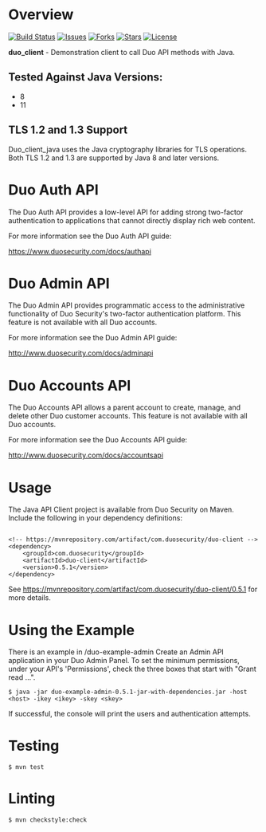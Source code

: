 # Overview

[![Build Status](https://github.com/duosecurity/duo_client_java/workflows/Java%20CI/badge.svg?branch=master)](https://github.com/duosecurity/duo_client_java/actions)
[![Issues](https://img.shields.io/github/issues/duosecurity/duo_client_java)](https://github.com/duosecurity/duo_client_java/issues)
[![Forks](https://img.shields.io/github/forks/duosecurity/duo_client_java)](https://github.com/duosecurity/duo_client_java/network/members)
[![Stars](https://img.shields.io/github/stars/duosecurity/duo_client_java)](https://github.com/duosecurity/duo_client_java/stargazers)
[![License](https://img.shields.io/badge/License-View%20License-orange)](https://github.com/duosecurity/duo_client_java/blob/master/LICENSE)

**duo_client** - Demonstration client to call Duo API methods
with Java.

## Tested Against Java Versions:
* 8
* 11

## TLS 1.2 and 1.3 Support

Duo_client_java uses the Java cryptography libraries for TLS operations.  Both TLS 1.2 and 1.3 are supported by Java 8 and later versions.  

# Duo Auth API

The Duo Auth API provides a low-level API for adding strong two-factor
authentication to applications that cannot directly display rich web
content.

For more information see the Duo Auth API guide:

<https://www.duosecurity.com/docs/authapi>

# Duo Admin API

The Duo Admin API provides programmatic access to the administrative
functionality of Duo Security's two-factor authentication platform.
This feature is not available with all Duo accounts.

For more information see the Duo Admin API guide:

<http://www.duosecurity.com/docs/adminapi>

# Duo Accounts API

The Duo Accounts API allows a parent account to create, manage, and
delete other Duo customer accounts. This feature is not available with
all Duo accounts.

For more information see the Duo Accounts API guide:

<http://www.duosecurity.com/docs/accountsapi>

# Usage

The Java API Client project is available from Duo Security on Maven.  Include the following in your dependency definitions:
```

<!-- https://mvnrepository.com/artifact/com.duosecurity/duo-client -->
<dependency>
    <groupId>com.duosecurity</groupId>
    <artifactId>duo-client</artifactId>
    <version>0.5.1</version>
</dependency>
```

See https://mvnrepository.com/artifact/com.duosecurity/duo-client/0.5.1 for more details.

# Using the Example
There is an example in /duo-example-admin
Create an Admin API application in your Duo Admin Panel. 
To set the minimum permissions, under your API's 'Permissions', check the three boxes that start with "Grant read ...".
```
$ java -jar duo-example-admin-0.5.1-jar-with-dependencies.jar -host <host> -ikey <ikey> -skey <skey>
```
If successful, the console will print the users and authentication attempts.


# Testing

```
$ mvn test
```

# Linting

```
$ mvn checkstyle:check
```
